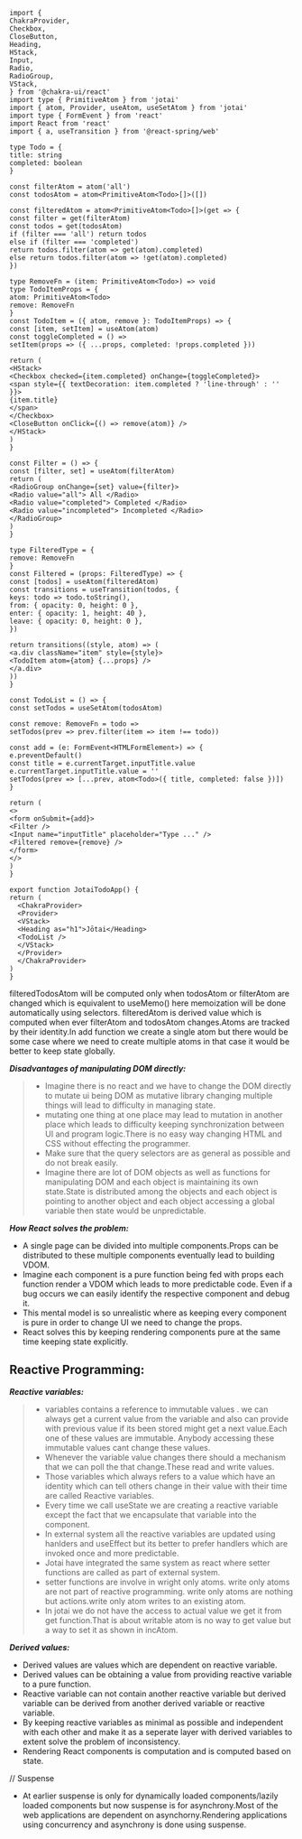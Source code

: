 ```JS
import {
ChakraProvider,
Checkbox,
CloseButton,
Heading,
HStack,
Input,
Radio,
RadioGroup,
VStack,
} from '@chakra-ui/react'
import type { PrimitiveAtom } from 'jotai'
import { atom, Provider, useAtom, useSetAtom } from 'jotai'
import type { FormEvent } from 'react'
import React from 'react'
import { a, useTransition } from '@react-spring/web'

type Todo = {
title: string
completed: boolean
}

const filterAtom = atom('all')
const todosAtom = atom<PrimitiveAtom<Todo>[]>([])

const filteredAtom = atom<PrimitiveAtom<Todo>[]>(get => {
const filter = get(filterAtom)
const todos = get(todosAtom)
if (filter === 'all') return todos
else if (filter === 'completed')
return todos.filter(atom => get(atom).completed)
else return todos.filter(atom => !get(atom).completed)
})

type RemoveFn = (item: PrimitiveAtom<Todo>) => void
type TodoItemProps = {
atom: PrimitiveAtom<Todo>
remove: RemoveFn
}
const TodoItem = ({ atom, remove }: TodoItemProps) => {
const [item, setItem] = useAtom(atom)
const toggleCompleted = () =>
setItem(props => ({ ...props, completed: !props.completed }))

return (
<HStack>
<Checkbox checked={item.completed} onChange={toggleCompleted}>
<span style={{ textDecoration: item.completed ? 'line-through' : '' }}>
{item.title}
</span>
</Checkbox>
<CloseButton onClick={() => remove(atom)} />
</HStack>
)
}

const Filter = () => {
const [filter, set] = useAtom(filterAtom)
return (
<RadioGroup onChange={set} value={filter}>
<Radio value="all"> All </Radio>
<Radio value="completed"> Completed </Radio>
<Radio value="incompleted"> Incompleted </Radio>
</RadioGroup>
)
}

type FilteredType = {
remove: RemoveFn
}
const Filtered = (props: FilteredType) => {
const [todos] = useAtom(filteredAtom)
const transitions = useTransition(todos, {
keys: todo => todo.toString(),
from: { opacity: 0, height: 0 },
enter: { opacity: 1, height: 40 },
leave: { opacity: 0, height: 0 },
})

return transitions((style, atom) => (
<a.div className="item" style={style}>
<TodoItem atom={atom} {...props} />
</a.div>
))
}

const TodoList = () => {
const setTodos = useSetAtom(todosAtom)

const remove: RemoveFn = todo =>
setTodos(prev => prev.filter(item => item !== todo))

const add = (e: FormEvent<HTMLFormElement>) => {
e.preventDefault()
const title = e.currentTarget.inputTitle.value
e.currentTarget.inputTitle.value = ''
setTodos(prev => [...prev, atom<Todo>({ title, completed: false })])
}

return (
<>
<form onSubmit={add}>
<Filter />
<Input name="inputTitle" placeholder="Type ..." />
<Filtered remove={remove} />
</form>
</>
)
}

export function JotaiTodoApp() {
return (
  <ChakraProvider>
  <Provider>
  <VStack>
  <Heading as="h1">Jōtai</Heading>
  <TodoList />
  </VStack>
  </Provider>
  </ChakraProvider>
)
}
```

filteredTodosAtom will be computed only when todosAtom or filterAtom are changed which is equivalent to useMemo() here memoization will be done automatically using selectors.
filteredAtom is derived value which is computed when ever filterAtom and todosAtom changes.Atoms are tracked by their identity.In add function we create a single atom but there would be some case where we need to create
multiple atoms in that case it would be better to keep state globally.

**_Disadvantages of manipulating DOM directly:_**

> - Imagine there is no react and we have to change the DOM directly to mutate ui being DOM as mutative library changing multiple things will lead to difficulty in managing state.
> - mutating one thing at one place may lead to mutation in another place which leads to difficulty keeping synchronization between UI and program logic.There is no easy way changing HTML and CSS without effecting the programmer.
> - Make sure that the query selectors are as general as possible and do not break easily.
> - Imagine there are lot of DOM objects as well as functions for manipulating DOM and each object is maintaining its own state.State is distributed among the objects and each object is pointing to another object and each object accessing a global variable then state would be unpredictable.

**_How React solves the problem:_**

- A single page can be divided into multiple components.Props can be distributed to these multiple components eventually lead to building VDOM.
- Imagine each component is a pure function being fed with props each function render a VDOM which leads to more predictable code. Even if a bug occurs we can easily identify the respective component and debug it.
- This mental model is so unrealistic where as keeping every component is pure in order to change UI we need to change the props.
- React solves this by keeping rendering components pure at the same time keeping state explicitly.

## **Reactive Programming:**

**_Reactive variables:_**

> - variables contains a reference to immutable values . we can always get a current value from the variable and also can provide with previous value if its been stored might get a next value.Each one of these values are immutable. Anybody accessing these immutable values cant change these values.
> - Whenever the variable value changes there should a mechanism that we can poll the that change.These read and write values.
> - Those variables which always refers to a value which have an identity which can tell others change in their value with their time are called Reactive variables.
> - Every time we call useState we are creating a reactive variable except the fact that we encapsulate that variable into the component.
> - In external system all the reactive variables are updated using hanlders and useEffect but its better to prefer handlers which are invoked once and more predictable.
> - Jotai have integrated the same system as react where setter functions are called as part of external system.
> - setter functions are involve in wright only atoms. write only atoms are not part of reactive programming. write only atoms are nothing but actions.write only atom writes to an existing atom.
> - In jotai we do not have the access to actual value we get it from get function.That is about writable atom is no way to get value but a way to set it as shown in incAtom.

**_Derived values:_**

- Derived values are values which are dependent on reactive variable.
- Derived values can be obtaining a value from providing reactive variable to a pure function.
- Reactive variable can not contain another reactive variable but derived variable can be derived from another derived variable or reactive variable.
- By keeping reactive variables as minimal as possible and independent with each other and make it as a seperate layer with derived variables to extent solve the problem of inconsistency.
- Rendering React components is computation and is computed based on state.

// Suspense

- At earlier suspense is only for dynamically loaded components/lazily loaded components but now suspense is for asynchrony.Most of the web applications are dependent on asynchorny.Rendering applications using concurrency and asynchrony is done using suspense.
